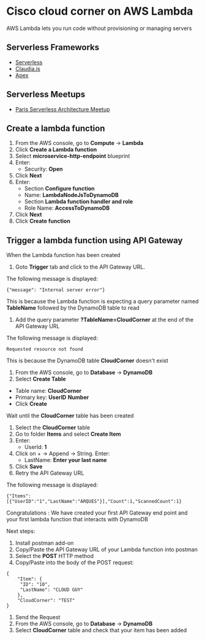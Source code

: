 # Cisco cloud corner on AWS Lambda
AWS Lambda lets you run code without provisioning or managing servers

## Serverless Frameworks
- [Serverless](https://serverless.com)
- [Claudia.js](https://claudiajs.com)
- [Apex](apex.run)

## Serverless Meetups
- [Paris Serverless Architecture Meetup](https://www.meetup.com/Paris-Serverless-Architecture-Meetup)

## Create a lambda function
1. From the AWS console, go to **Compute** -> **Lambda**
1. Click **Create a Lambda function**
1. Select **microservice-http-endpoint** blueprint
1. Enter:
    - Security: **Open**
1. Click **Next**
1. Enter:
    - Section **Configure function**
    - Name: **LambdaNodeJsToDynamoDB**
    - Section **Lambda function handler and role**
    - Role Name: **AccessToDynamoDB**
1. Click **Next**
1. Click **Create function**

## Trigger a lambda function using API Gateway
When the Lambda function has been created
1. Goto **Trigger** tab and click to the API Gateway URL.

  The following message is displayed:
  ```
  {"message": "Internal server error"}
  ```
  This is because the Lambda function is expecting a query parameter named **TableName** followed by the DynamoDB table to read

1. Add the query parameter **?TableName=CloudCorner** at the end of the API Gateway URL

  The following message is displayed:
  ```
  Requested resource not found
  ```
  This is because the DynamoDB table **CloudCorner** doesn't exist

1. From the AWS console, go to **Database** -> **DynamoDB**
1. Select **Create Table**
  - Table name: **CloudCorner**
  - Primary key: **UserID** **Number**
  - Click **Create**

  Wait until the **CloudCorner** table has been created

1. Select the **CloudCorner** table
1. Go to folder **Items** and select **Create Item**
1. Enter:
    - UserId: **1**
1. Click on + -> Append -> String. Enter:
    - LastName: **Enter your last name**
1. Click **Save**
1. Retry the API Gateway URL

The following message is displayed:
```
{"Items":[{"UserID":"1","LastName":"ARQUES"}],"Count":1,"ScannedCount":1}
```

Congratulations : We have created your first  API Gateway end point and your first lambda function that interacts with DynamoDB

Next steps:
1. Install postman add-on
1. Copy/Paste the API Gateway URL of your Lambda function into postman
1. Select the **POST** HTTP method
1. Copy/Paste into the body of the POST request:
  ```
  {
      "Item": {
       "ID": "10",
       "LastName": "CLOUD GUY"
      },
      "CloudCorner": "TEST"
  }  
  ```
1. Send the Request
1. From the AWS console, go to **Database** -> **DynamoDB**
1. Select **CloudCorner** table and check that your item has been added
